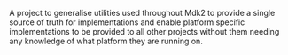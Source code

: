 ﻿A project to generalise utilities used throughout Mdk2 to provide a single source of truth for implementations and enable platform specific implementations to be provided to all other projects without them needing any knowledge of what platform they are running on.